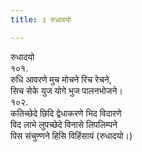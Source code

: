 ```yaml
---
title: ३ रुधादयो

---
```

रुधादयो  
१०१.  
रुधि आवरणे मुच मोचने रिच रेचने,  
सिच सेके युज योगे भुज पालनभोजने।  
१०२.  
कतिच्छेदे छिदि द्वेधाकरणे भिद विदारणे  
विद लाभे लुपच्छेदे विनासे लिपलिम्पने  
पिस संचुण्णने हिसि विहिंसायं (रुधादयो।)  